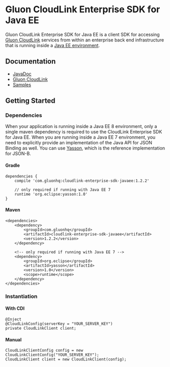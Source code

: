 # Gluon CloudLink Enterprise SDK for Java EE #

Gluon CloudLink Enterprise SDK for Java EE is a client SDK for accessing [Gluon CloudLink](http://gluonhq.com/products/cloudlink/)
services from within an enterprise back end infrastructure that is running inside a [Java EE environment](http://docs.oracle.com/javaee/).

## Documentation ##

* [JavaDoc](http://docs.gluonhq.com/cloudlink/enterprise/sdk/javaee/javadoc/)
* [Gluon CloudLink](http://docs.gluonhq.com/cloudlink)
* [Samples](http://gluonhq.com/support/samples/#cloudlink)

## Getting Started ##

### Dependencies ###

When your application is running inside a Java EE 8 environment, only a single maven dependency is required to
use the CloudLink Enterprise SDK for Java EE. When you are running inside a Java EE 7 environment, you need to explicitly
provide an implementation of the Java API for JSON Binding as well. You can use [Yasson](https://github.com/eclipse/yasson),
which is the reference implementation for JSON-B.

#### Gradle ####

    dependencies {
        compile 'com.gluonhq:cloudlink-enterprise-sdk-javaee:1.2.2'

        // only required if running with Java EE 7
        runtime 'org.eclipse:yasson:1.0'
    }

#### Maven ####

    <dependencies>
        <dependency>
            <groupId>com.gluonhq</groupId>
            <artifactId>cloudlink-enterprise-sdk-javaee</artifactId>
            <version>1.2.2</version>
        </dependency>

        <!-- only required if running with Java EE 7 -->
        <dependency>
            <groupId>org.eclipse</groupId>
            <artifactId>yasson</artifactId>
            <version>1.0</version>
            <scope>runtime</scope>
        </dependency>
    </dependencies>

### Instantiation ###

#### With CDI ####

    @Inject
    @CloudLinkConfig(serverKey = "YOUR_SERVER_KEY")
    private CloudLinkClient client;

#### Manual ####

    CloudLinkClientConfig config = new CloudLinkClientConfig("YOUR_SERVER_KEY");
    CloudLinkClient client = new CloudLinkClient(config);
